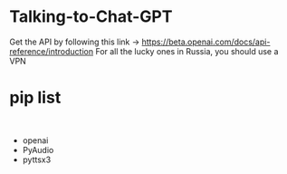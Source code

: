 # Talking-to-Chat-GPT
Get the API by following this link ->
https://beta.openai.com/docs/api-reference/introduction
For all the lucky ones in Russia, you should use a VPN 

<h1> pip list </h1><br> 
<ul>
<li> openai </li>
<li> PyAudio </li> 
<li> pyttsx3 </li> 
</ul>
